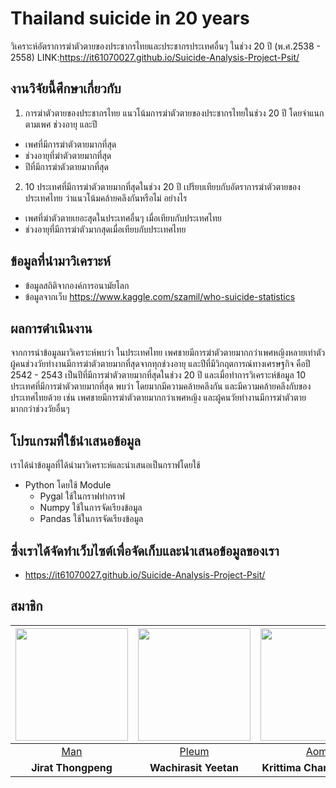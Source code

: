 # Thailand suicide in 20 years
วิเคราะห์อัตราการฆ่าตัวตายของประชากรไทยและประชากรประเทศอื่นๆ ในช่วง 20 ปี (พ.ศ.2538 - 2558)
  LINK:https://it61070027.github.io/Suicide-Analysis-Project-Psit/
## งานวิจัยนี้ศึกษาเกี่ยวกับ 
1. การฆ่าตัวตายของประชากรไทย แนวโน้มการฆ่าตัวตายของประชากรไทยในช่วง 20 ปี โดยจำแนกตามเพศ ช่วงอายุ และปี
  - เพศที่มีการฆ่าตัวตายมากที่สุด
  - ช่วงอายุที่ฆ่าตัวตายมากที่สุด
  - ปีที่มีการฆ่าตัวตายมากที่สุด
2. 10 ประเทศที่มีการฆ่าตัวตายมากที่สุดในช่วง 20 ปี เปรียบเทียบกับอัตราการฆ่าตัวตายของประเทศไทย ว่าแนวโน้มคล้ายคลึงกันหรือไม่ อย่างไร
  - เพศที่ฆ่าตัวตายเยอะสุดในประเทศอื่นๆ เมื่อเทียบกับประเทศไทย
  - ช่วงอายุที่มีการฆ่าตัวมากสุดเมื่อเทียบกับประเทศไทย

## ข้อมูลที่นำมาวิเคราะห์
  - ข้อมูลสถิติจากองค์การอนามัยโลก
  - ข้อมูลจากเว็บ https://www.kaggle.com/szamil/who-suicide-statistics

## ผลการดำเนินงาน
จากการนำข้อมูลมาวิเคราะห์พบว่า ในประเทศไทย เพศชายมีการฆ่าตัวตายมากกว่าเพศหญิงหลายเท่าตัว ผู้คนช่วงวัยทำงานมีการฆ่าตัวตายมากที่สุดจากทุกช่วงอายุ และปีที่มีวิกฤตการณ์ทางเศรษฐกิจ คือปี 2542 - 2543 เป็นปีที่มีการฆ่าตัวตายมากที่สุดในช่วง 20 ปี และเมื่อทำการวิเคราะห์ข้อมูล 10 ประเทศที่มีการฆ่าตัวตายมากที่สุด พบว่า โดยมากมีความคล้ายคลึงกัน และมีความคล้ายคลึงกับของประเทศไทยด้วย เช่น เพศชายมีการฆ่าตัวตายมากกว่าเพศหญิง และผู้คนวัยทำงานมีการฆ่าตัวตายมากกว่าช่วงวัยอื่นๆ 

## โปรแกรมที่ใช้นำเสนอข้อมูล
   เราได้นำข้อมูลที่ได้นำมาวิเคราะห์และนำเสนอเป็นกราฟโดยใช้
  - Python
  โดยใช้ Module
    - Pygal ใช้ในกราฟทำกราฟ
    - Numpy ใช้ในการจัดเรียงข้อมูล
    - Pandas ใช้ในการจัดเรียงข้อมูล
## ซึ่งเราได้จัดทำเว็บไซต์เพื่อจัดเก็บและนำเสนอข้อมูลของเรา
   - https://it61070027.github.io/Suicide-Analysis-Project-Psit/
## สมาชิก
<img width="180"  src="https://user-images.githubusercontent.com/42952006/50046436-e1552b00-00d5-11e9-8980-562c4c6a70a7.jpg">|<img width="180" src="https://user-images.githubusercontent.com/42952006/50046441-ea45fc80-00d5-11e9-896b-7945ecd9a4ab.jpg">|<img width="180" src="https://user-images.githubusercontent.com/42952006/50046440-e6b27580-00d5-11e9-998c-14d018063a91.jpg"> | <img width="180"  src="https://user-images.githubusercontent.com/42952006/50046442-eca85680-00d5-11e9-9678-8fb3b73701d4.jpg">
------------ | ------------- | ------------- |-------------
<a href="https://github.com/it61070027"><div align="center">Man</div></a>| <a href="https://github.com/wachirasitp"><div align="center">Pleum</div></a> | <a href="https://github.com/ckrittima"><div align="center">Aom</div></a>| <a href="https://github.com/Phakapol"><div align="center">Great</div></a> 
<boda><div align="center"><b>Jirat Thongpeng</b></div></body>| <div align="center"><b>Wachirasit Yeetan</b></div> | <div align="center"><b>Krittima Chantachalee</b></div> | <div align="center"><b>Phakapol Tanwathana</b></div>
